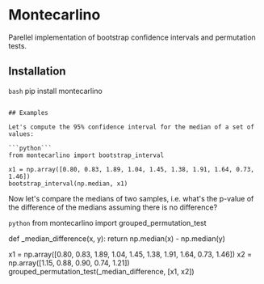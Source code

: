 Montecarlino
============

Parellel implementation of bootstrap confidence intervals and permutation tests.

## Installation
```bash```
pip install montecarlino
```

## Examples

Let's compute the 95% confidence interval for the median of a set of values:

```python```
from montecarlino import bootstrap_interval

x1 = np.array([0.80, 0.83, 1.89, 1.04, 1.45, 1.38, 1.91, 1.64, 0.73, 1.46])
bootstrap_interval(np.median, x1)
```

Now let's compare the medians of two samples, i.e. what's the p-value
of the difference of the medians assuming there is no difference?

```python```
from montecarlino import grouped_permutation_test

def _median_difference(x, y):
    return np.median(x) - np.median(y)

x1 = np.array([0.80, 0.83, 1.89, 1.04, 1.45, 1.38, 1.91, 1.64, 0.73, 1.46])
x2 = np.array([1.15, 0.88, 0.90, 0.74, 1.21])
grouped_permutation_test(_median_difference, [x1, x2])
```
